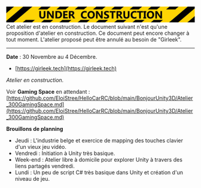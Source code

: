 ![WIP](https://github.com/EloiStree/EloiStree/blob/master/Images/WIP.png)
Cet atelier est en construction.
Le document suivant n'est qu'une proposition d'atelier en construction.
Ce document peut encore changer à tout moment.
L'atelier proposé peut être annulé au besoin de "Girleek".

----------------------------------------

**Date** : 30 Novembre au 4 Décembre.
- [https://girleek.tech](https://girleek.tech)

*Atelier en construction.*

Voir **Gaming Space** en attendant :
[https://github.com/EloiStree/HelloCarRC/blob/main/BonjourUnity3D/Atelier_300GamingSpace.md](https://github.com/EloiStree/HelloCarRC/blob/main/BonjourUnity3D/Atelier_300GamingSpace.md)

**Brouillons de planning**
- Jeudi : L'industrie belge et exercice de mapping des touches clavier d'un vieux jeu vidéo.
- Vendredi : Initiation à Unity très basique.
- Week-end : Atelier libre à domicile pour explorer Unity à travers des liens partagés vendredi.
- Lundi : Un peu de script C# très basique dans Unity et création d'un niveau de jeu.
